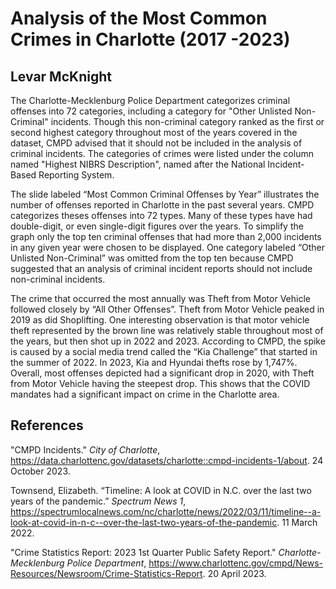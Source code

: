 # Analysis of the Most Common Crimes in Charlotte (2017 -2023)
## Levar McKnight

The Charlotte-Mecklenburg Police Department categorizes criminal offenses into 72 categories, including a category for "Other Unlisted Non-Criminal" incidents.  Though this non-criminal category ranked as the first or second highest category throughout most of the years covered in the dataset, CMPD advised that it should not be included in the analysis of criminal incidents.
The categories of crimes were listed under the column named "Highest NIBRS Description", named after the National Incident-Based Reporting System.  

The slide labeled “Most Common Criminal Offenses by Year” illustrates the number of offenses reported in Charlotte in the past several years.  CMPD categorizes theses offenses into 72 types.  Many of these types have had double-digit, or even single-digit figures over the years.  To simplify the graph only the top ten criminal offenses that had more than 2,000 incidents in any given year were chosen to be displayed.  One category labeled “Other Unlisted Non-Criminal” was omitted from the top ten because CMPD suggested that an analysis of criminal incident reports should not include non-criminal incidents.

The crime that occurred the most annually was Theft from Motor Vehicle followed closely by “All Other Offenses”.  Theft from Motor Vehicle peaked in 2019 as did Shoplifting.  One interesting observation is that motor vehicle theft represented by the brown line was relatively stable throughout most of the years, but then shot up in 2022 and 2023.  According to CMPD, the spike is caused by a social media trend called the “Kia Challenge” that started in the summer of 2022.  In 2023, Kia and Hyundai thefts rose by 1,747%.  Overall, most offenses depicted had a significant drop in 2020, with Theft from Motor Vehicle having the steepest drop.  This shows that the COVID mandates had a significant impact on crime in the Charlotte area.

## References
"CMPD Incidents." _City of Charlotte_, https://data.charlottenc.gov/datasets/charlotte::cmpd-incidents-1/about. 24 October 2023.

Townsend, Elizabeth. “Timeline: A look at COVID in N.C. over the last two years of the pandemic.” _Spectrum News 1_,
https://spectrumlocalnews.com/nc/charlotte/news/2022/03/11/timeline--a-look-at-covid-in-n-c--over-the-last-two-years-of-the-pandemic. 11 March 2022.

"Crime Statistics Report: 2023 1st Quarter Public Safety Report." _Charlotte-Mecklenburg Police Department_, https://www.charlottenc.gov/cmpd/News-Resources/Newsroom/Crime-Statistics-Report. 20 April 2023.
